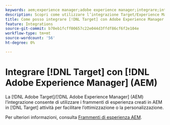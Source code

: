 ```yaml
---
keywords: aem;experience manager;adobe experience manager;integrare;integrazione;frammenti di esperienza
description: Scopri come utilizzare l’integrazione Target/Experience Manager.
title: Come posso integrare [!DNL Target] con Adobe Experience Manager (AEM)?
feature: Integrations
source-git-commit: b70eb1fcff00657c22e044d3ffdf86cf6f2e104e
workflow-type: tm+mt
source-wordcount: '56'
ht-degree: 0%

---
```


# Integrare [!DNL Target] con [!DNL Adobe Experience Manager] (AEM)

La [!DNL Adobe Target]/[!DNL Adobe Experience Manager] (AEM) l’integrazione consente di utilizzare i frammenti di esperienza creati in AEM in [!DNL Target] attività per facilitare l’ottimizzazione o la personalizzazione.

Per ulteriori informazioni, consulta [Frammenti di esperienza AEM](/help/main/c-experiences/c-manage-content/aem-experience-fragments.md).